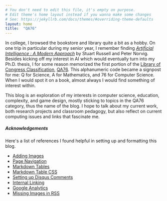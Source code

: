 ```yaml
---
# You don't need to edit this file, it's empty on purpose.
# Edit theme's home layout instead if you wanna make some changes
# See: https://jekyllrb.com/docs/themes/#overriding-theme-defaults
layout: home
title:  "QA76"
---
```


In college, I browsed the bookstore and library quite a bit as a hobby. On one trip
in particular during my senior year, I remember finding 
[_Artificial Intelligence : A Modern Approach_](http://www.amazon.com/Artificial-Intelligence-Modern-Approach-3rd/dp/0136042597/)
by Stuart Russell and Peter Norvig. Besides kicking off my interest in AI which would
eventually turn into my Ph.D. thesis, I for some
reason memorized the first portion of the 
[Library of Congress Classification](http://www.loc.gov/catdir/cpso/lcco/),
[QA76](http://www.slc.bc.ca/mac/qa76.htm). This alphanumeric code became a 
signpost for me: Q for Science, A for Mathematics,
and 76 for Computer Science. When I would spot it on a book,
almost always I would find something of interest within.

This blog is an exploration of my interests in computer science, education, 
complexity, and game design, mostly sticking to topics
in the QA76 category, thus the name of the blog. I hope to talk about my current work, 
both research projects and classroom pedagogy, but also reflect on current computing 
issues and links that fascinate me.

##### Acknowledgements

Here's a list of references I found helpful in setting up and formatting this blog.
* [Adding Images](https://dev-notes.eu/2016/01/images-in-kramdown-jekyll/)
* [Page Navigation](https://david.elbe.me/jekyll/2015/06/20/how-to-link-to-next-and-previous-post-with-jekyll.html)
* [Markdown Tables](https://www.tablesgenerator.com/markdown_tables)
* [Markdown Table CSS](https://stackoverflow.com/questions/28806135/jekyll-kramdown-how-to-display-table-border)
* [Setting up Disqus Comments](http://www.perfectlyrandom.org/2014/06/29/adding-disqus-to-your-jekyll-powered-github-pages/)
* [Internal Linking](https://stackoverflow.com/questions/4629675/jekyll-markdown-internal-links)
* [Google Analytics](https://michaelsoolee.com/google-analytics-jekyll/)
* [Missing Images in RSS](https://github.com/jekyll/jekyll/issues/1325)